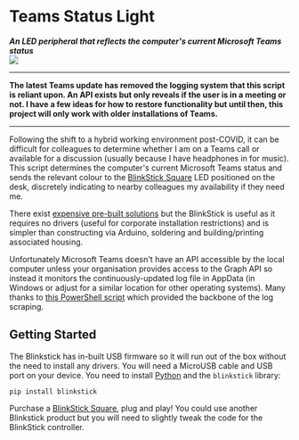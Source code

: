 # Teams Status Light
***An LED peripheral that reflects the computer's current Microsoft Teams status***  
![](https://img.shields.io/badge/version-1.0.0-green)

---

**<p>The latest Teams update has removed the logging system that this script is reliant upon. An API exists but only reveals if the user is in a meeting or not. I have a few ideas for how to restore functionality but until then, this project will only work with older installations of Teams.</p>**

---


Following the shift to a hybrid working environment post-COVID, it can be difficult for colleagues to determine whether I am on a Teams call or available for a discussion (usually because I have headphones in for music). This script determines the computer's current Microsoft Teams status and sends the relevant colour to the [BlinkStick Square](https://www.blinkstick.com/products/blinkstick-square) LED positioned on the desk, discretely indicating to nearby colleagues my availability if they need me.

There exist [expensive pre-built solutions](https://embrava.com/pages/microsoft-teams-busy-light) but the BlinkStick is useful as it requires no drivers (useful for corporate installation restrictions) and is simpler than constructing via Arduino, soldering and building/printing associated housing.

Unfortunately Microsoft Teams doesn't have an API accessible by the local computer unless your organisation provides access to the Graph API so instead it monitors the continuously-updated log file in AppData (in Windows or adjust for a similar location for other operating systems). Many thanks to [this PowerShell script](https://github.com/AntoineGS/TeamsStatusV2) which provided the backbone of the log scraping.

## Getting Started
The Blinkstick has in-built USB firmware so it will run out of the box without the need to install any drivers. You will need a MicroUSB cable and USB port on your device. You need to install [Python](https://www.python.org/) and the `blinkstick` library:

```
pip install blinkstick
```

Purchase a [BlinkStick Square](https://www.blinkstick.com/products/blinkstick-square), plug and play! You could use another Blinkstick product but you will need to slightly tweak the code for the BlinkStick controller.
